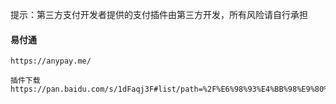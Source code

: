 提示：第三方支付开发者提供的支付插件由第三方开发，所有风险请自行承担

#### 易付通
```
https://anypay.me/

插件下载
https://pan.baidu.com/s/1dFaqj3F#list/path=%2F%E6%98%93%E4%BB%98%E9%80%9A%E5%AF%B9%E6%8E%A5sspanel%E6%8F%92%E4%BB%B6
```
